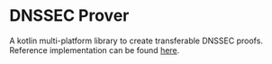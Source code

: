 # DNSSEC Prover

A kotlin multi-platform library to create transferable DNSSEC proofs.
Reference implementation can be found [here](https://git.bitcoin.ninja/index.cgi?p=dnssec-prover).
